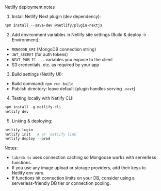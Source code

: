Netlify deployment notes

1) Install Netlify Next plugin (dev dependency):

```powershell
npm install --save-dev @netlify/plugin-nextjs
```

2) Add environment variables in Netlify site settings (Build & deploy -> Environment):
- `MONGODB_URI` (MongoDB connection string)
- `JWT_SECRET` (for auth tokens)
- `NEXT_PUBLIC_...` variables you expose to the client
 - S3 credentials, etc. as required by your app

3) Build settings (Netlify UI):
- Build command: `npm run build`
- Publish directory: leave default (plugin handles serving `.next`)

4) Testing locally with Netlify CLI:

```powershell
npm install -g netlify-cli
netlify dev
```

5) Linking & deploying:

```powershell
netlify login
netlify init   # or `netlify link`
netlify deploy --prod
```

Notes:
- `lib/db.ts` uses connection caching so Mongoose works with serverless functions.
- If you use any image upload or storage providers, add their keys to Netlify env vars.
- If functions hit connection limits on your DB, consider using a serverless-friendly DB tier or connection pooling.

